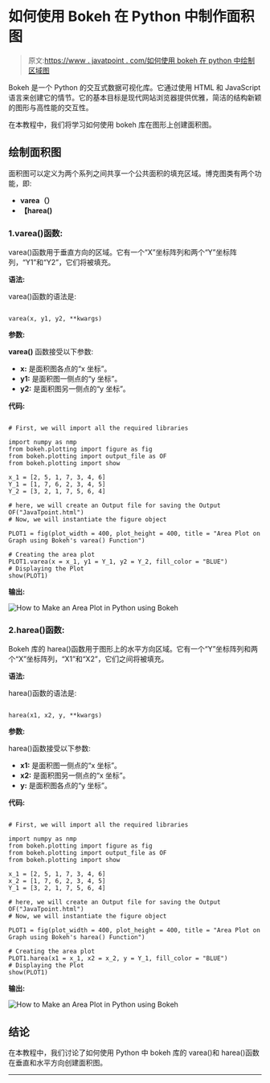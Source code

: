 # 如何使用 Bokeh 在 Python 中制作面积图

> 原文:[https://www . javatpoint . com/如何使用 bokeh 在 python 中绘制区域图](https://www.javatpoint.com/how-to-make-an-area-plot-in-python-using-bokeh)

Bokeh 是一个 Python 的交互式数据可视化库。它通过使用 HTML 和 JavaScript 语言来创建它的情节。它的基本目标是现代网站浏览器提供优雅，简洁的结构新颖的图形与高性能的交互性。

在本教程中，我们将学习如何使用 bokeh 库在图形上创建面积图。

## 绘制面积图

面积图可以定义为两个系列之间共享一个公共面积的填充区域。博克图类有两个功能，即:

*   **varea（）**
*   **【harea()**

### 1.varea()函数:

varea()函数用于垂直方向的区域。它有一个“X”坐标阵列和两个“Y”坐标阵列，“Y1”和“Y2”，它们将被填充。

**语法:**

varea()函数的语法是:

```

varea(x, y1, y2, **kwargs)

```

**参数:**

**varea()** 函数接受以下参数:

*   **x:** 是面积图各点的“x 坐标”。
*   **y1:** 是面积图一侧点的“y 坐标”。
*   **y2:** 是面积图另一侧点的“y 坐标”。

**代码:**

```

# First, we will import all the required libraries

import numpy as nmp 
from bokeh.plotting import figure as fig
from bokeh.plotting import output_file as OF
from bokeh.plotting import show

x_1 = [2, 5, 1, 7, 3, 4, 6]
Y_1 = [1, 7, 6, 2, 3, 4, 5]
Y_2 = [3, 2, 1, 7, 5, 6, 4]

# here, we will create an Output file for saving the Output
OF("JavaTpoint.html")
# Now, we will instantiate the figure object 

PLOT1 = fig(plot_width = 400, plot_height = 400, title = "Area Plot on Graph using Bokeh's varea() Function")

# Creating the area plot
PLOT1.varea(x = x_1, y1 = Y_1, y2 = Y_2, fill_color = "BLUE")
# Displaying the Plot    
show(PLOT1)

```

**输出:**

![How to Make an Area Plot in Python using Bokeh](img/cbd9839c009c97765d61d181edeff8c3.png)

### 2.harea()函数:

Bokeh 库的 harea()函数用于图形上的水平方向区域。它有一个“Y”坐标阵列和两个“X”坐标阵列，“X1”和“X2”，它们之间将被填充。

**语法:**

harea()函数的语法是:

```

harea(x1, x2, y, **kwargs)

```

**参数:**

harea()函数接受以下参数:

*   **x1:** 是面积图一侧点的“x 坐标”。
*   **x2:** 是面积图另一侧点的“x 坐标”。
*   **y:** 是面积图各点的“y 坐标”。

**代码:**

```

# First, we will import all the required libraries

import numpy as nmp 
from bokeh.plotting import figure as fig
from bokeh.plotting import output_file as OF
from bokeh.plotting import show

x_1 = [2, 5, 1, 7, 3, 4, 6]
x_2 = [1, 7, 6, 2, 3, 4, 5]
Y_1 = [3, 2, 1, 7, 5, 6, 4]

# here, we will create an Output file for saving the Output
OF("JavaTpoint.html")
# Now, we will instantiate the figure object 

PLOT1 = fig(plot_width = 400, plot_height = 400, title = "Area Plot on Graph using Bokeh's harea() Function")

# Creating the area plot
PLOT1.harea(x1 = x_1, x2 = x_2, y = Y_1, fill_color = "BLUE")
# Displaying the Plot   
show(PLOT1)

```

**输出:**

![How to Make an Area Plot in Python using Bokeh](img/f7d282cc66d833f19e55b3d45306c5e2.png)

## 结论

在本教程中，我们讨论了如何使用 Python 中 bokeh 库的 varea()和 harea()函数在垂直和水平方向创建面积图。

* * *